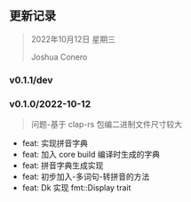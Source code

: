 ## 更新记录

> 2022年10月12日 星期三
>
> Joshua Conero



### v0.1.1/dev





### v0.1.0/2022-10-12

> 问题-基于 clap-rs 包编二进制文件尺寸较大

- feat: 实现拼音字典
- feat: 加入 core build 编译时生成的字典
- feat: 拼音字典生成实现
- feat: 初步加入-多词句-转拼音的方法
- feat: Dk 实现 fmt::Display trait